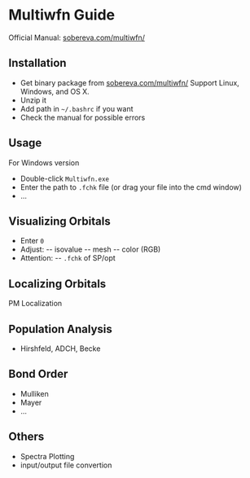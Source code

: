 # Multiwfn Guide

Official Manual: [sobereva.com/multiwfn/](http://sobereva.com/multiwfn/)

## Installation
* Get binary package from [sobereva.com/multiwfn/](http://sobereva.com/multiwfn/)
Support Linux, Windows, and OS X.
* Unzip it
* Add path in `~/.bashrc` if you want
* Check the manual for possible errors

## Usage
For Windows version
* Double-click `Multiwfn.exe`
* Enter the path to `.fchk` file (or drag your file into the cmd window)
* ...

## Visualizing Orbitals
* Enter `0`
* Adjust:
-- isovalue
-- mesh
-- color (RGB)
* Attention:
-- `.fchk` of SP/opt

## Localizing Orbitals
PM Localization

## Population Analysis
* Hirshfeld, ADCH, Becke

## Bond Order
* Mulliken
* Mayer
* ...

## Others
* Spectra Plotting
* input/output file convertion

